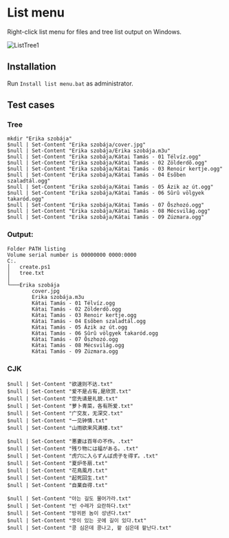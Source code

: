 # List menu
Right-click list menu for files and tree list output on Windows.

![ListTree1](https://github.com/XP1/List-menu/assets/776585/ef57db4c-c5a8-4cd1-8a1e-bfc38192e3a7)

## Installation
Run `Install list menu.bat` as administrator.

## Test cases
### Tree
    mkdir "Erika szobája"
    $null | Set-Content "Erika szobája/cover.jpg"
    $null | Set-Content "Erika szobája/Erika szobája.m3u"
    $null | Set-Content "Erika szobája/Kátai Tamás - 01 Télvíz.ogg"
    $null | Set-Content "Erika szobája/Kátai Tamás - 02 Zölderdõ.ogg"
    $null | Set-Content "Erika szobája/Kátai Tamás - 03 Renoir kertje.ogg"
    $null | Set-Content "Erika szobája/Kátai Tamás - 04 Esõben szaladtál.ogg"
    $null | Set-Content "Erika szobája/Kátai Tamás - 05 Ázik az út.ogg"
    $null | Set-Content "Erika szobája/Kátai Tamás - 06 Sûrû völgyek takaród.ogg"
    $null | Set-Content "Erika szobája/Kátai Tamás - 07 Õszhozó.ogg"
    $null | Set-Content "Erika szobája/Kátai Tamás - 08 Mécsvilág.ogg"
    $null | Set-Content "Erika szobája/Kátai Tamás - 09 Zúzmara.ogg"

### Output:
    Folder PATH listing
    Volume serial number is 00000000 0000:0000
    C:.
    │   create.ps1
    │   tree.txt
    │   
    └───Erika szobája
            cover.jpg
            Erika szobája.m3u
            Kátai Tamás - 01 Télvíz.ogg
            Kátai Tamás - 02 Zölderdõ.ogg
            Kátai Tamás - 03 Renoir kertje.ogg
            Kátai Tamás - 04 Esõben szaladtál.ogg
            Kátai Tamás - 05 Ázik az út.ogg
            Kátai Tamás - 06 Sûrû völgyek takaród.ogg
            Kátai Tamás - 07 Õszhozó.ogg
            Kátai Tamás - 08 Mécsvilág.ogg
            Kátai Tamás - 09 Zúzmara.ogg

### CJK
    $null | Set-Content "欲速则不达.txt"
    $null | Set-Content "爱不是占有,是欣赏.txt"
    $null | Set-Content "您先请是礼貌.txt"
    $null | Set-Content "萝卜青菜，各有所爱.txt"
    $null | Set-Content "广交友，无深交.txt"
    $null | Set-Content "一见钟情.txt"
    $null | Set-Content "山雨欲来风满楼.txt"
    
    $null | Set-Content "悪妻は百年の不作。.txt"
    $null | Set-Content "残り物には福がある。.txt"
    $null | Set-Content "虎穴に入らずんば虎子を得ず。.txt"
    $null | Set-Content "夏炉冬扇.txt"
    $null | Set-Content "花鳥風月.txt"
    $null | Set-Content "起死回生.txt"
    $null | Set-Content "自業自得.txt"
    
    $null | Set-Content "아는 길도 물어가라.txt"
    $null | Set-Content "빈 수레가 요란하다.txt"
    $null | Set-Content "방귀뀐 놈이 성낸다.txt"
    $null | Set-Content "뜻이 있는 곳에 길이 있다.txt"
    $null | Set-Content "콩 심은데 콩나고, 팥 심은데 팥난다.txt"
